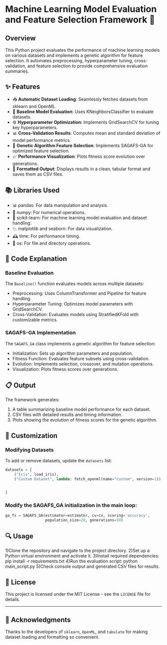 # Machine Learning Model Evaluation and Feature Selection Framework 🚀

## Overview

This Python project evaluates the performance of machine learning models on various datasets and implements a genetic algorithm for feature selection. It automates preprocessing, hyperparameter tuning, cross-validation, and feature selection to provide comprehensive evaluation summaries.

## ✨ Features

- 📥 **Automatic Dataset Loading**: Seamlessly fetches datasets from sklearn and OpenML.
- 🤖 **Baseline Model Evaluation**: Uses KNeighborsClassifier to evaluate datasets.
- ⚙️ **Hyperparameter Optimization**: Implements GridSearchCV for tuning key hyperparameters.
- 📊 **Cross-Validation Results**: Computes mean and standard deviation of model performance metrics.
- 🧬 **Genetic Algorithm Feature Selection**: Implements SAGAFS-GA for optimized feature selection.
- 📈 **Performance Visualization**: Plots fitness score evolution over generations.
- 📝 **Formatted Output**: Displays results in a clean, tabular format and saves them as CSV files.

## 📚 Libraries Used

- 📊 pandas: For data manipulation and analysis.
- 🔢 numpy: For numerical operations.
- 🤖 scikit-learn: For machine learning model evaluation and dataset handling.
- 📉 matplotlib and seaborn: For data visualization.
- 🕰️ time: For performance timing.
- 📁 os: For file and directory operations.

## 📝 Code Explanation

### Baseline Evaluation

The `Baseline()` function evaluates models across multiple datasets:

- Preprocessing: Uses ColumnTransformer and Pipeline for feature handling.
- Hyperparameter Tuning: Optimizes model parameters with GridSearchCV.
- Cross-Validation: Evaluates models using StratifiedKFold with customizable metrics.

### SAGAFS-GA Implementation

The `SAGAFS_GA` class implements a genetic algorithm for feature selection:

- Initialization: Sets up algorithm parameters and population.
- Fitness Function: Evaluates feature subsets using cross-validation.
- Evolution: Implements selection, crossover, and mutation operations.
- Visualization: Plots fitness scores over generations.

## 📋 Output

The framework generates:

1. A table summarizing baseline model performance for each dataset.
2. CSV files with detailed results and timing information.
3. Plots showing the evolution of fitness scores for the genetic algorithm.

## 🔧 Customization

### Modifying Datasets

To add or remove datasets, update the `datasets` list:

```python
datasets = [
    ("Iris", load_iris),
    ("Custom Dataset", lambda: fetch_openml(name="custom", version=1))


]
```
### Modify the SAGAFS_GA initialization in the main loop:
```python
ga_fs = SAGAFS_GA(estimator=estimator, cv=cv, scoring='accuracy', 
                  population_size=20, generations=50)
```
## 🔍 Usage
1)Clone the repository and navigate to the project directory.
2)Set up a Python virtual environment and activate it.
3)Install required dependencies: pip install -r requirements.txt
4)Run the evaluation script: python main_script.py
5)Check console output and generated CSV files for results.

## 📄 License

This project is licensed under the MIT License - see the `LICENSE` file for details.

---

## 🙌 Acknowledgments

Thanks to the developers of `sklearn`, `OpenML`, and `tabulate` for making dataset loading and formatting so convenient.
